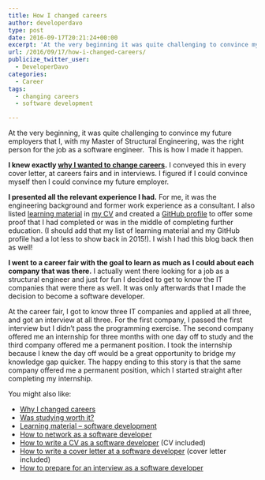 ```yaml
---
title: How I changed careers
author: developerdavo
type: post
date: 2016-09-17T20:21:24+00:00
excerpt: 'At the very beginning it was quite challenging to convince my future employers that I, with my Master of Structural Engineering, was the right person for the job as a software engineer.  This is how I made it happen.'
url: /2016/09/17/how-i-changed-careers/
publicize_twitter_user:
  - DeveloperDavo
categories:
  - Career
tags:
  - changing careers
  - software development

---
```

At the very beginning, it was quite challenging to convince my future employers that I, with my Master of Structural Engineering, was the right person for the job as a software engineer.  This is how I made it happen.

**I knew exactly <a href="http://learnitmyway.com/2016/08/10/why-i-changed-careers/" target="_blank" rel="noopener noreferrer">why I wanted to change careers</a>.** I conveyed this in every cover letter, at careers fairs and in interviews. I figured if I could convince myself then I could convince my future employer.

**I presented all the relevant experience I had.** For me, it was the engineering background and former work experience as a consultant. I also listed [learning material][1] in <a href="http://localhost/learnitmyway/wp-content/uploads/2017/03/developer-davo-cv4.pdf" target="_blank" rel="noopener noreferrer">my CV</a> and created a <a href="https://github.com/DeveloperDavo" target="_blank" rel="noopener noreferrer">GitHub profile</a> to offer some proof that I had completed or was in the middle of completing further education. (I should add that my list of learning material and my GitHub profile had a lot less to show back in 2015!). I wish I had this blog back then as well!

**I went to a career fair with the goal to learn as much as I could about each company that was there.** I actually went there looking for a job as a structural engineer and just for fun I decided to get to know the IT companies that were there as well. It was only afterwards that I made the decision to become a software developer.

At the career fair, I got to know three IT companies and applied at all three, and got an interview at all three. For the first company, I passed the first interview but I didn’t pass the programming exercise. The second company offered me an internship for three months with one day off to study and the third company offered me a permanent position. I took the internship because I knew the day off would be a great opportunity to bridge my knowledge gap quicker. The happy ending to this story is that the same company offered me a permanent position, which I started straight after completing my internship.

You might also like:

  * <a href="http://learnitmyway.com/2016/08/10/why-i-changed-careers/" target="_blank" rel="noopener noreferrer">Why I changed careers</a>
  * <a href="http://learnitmyway.com/2016/10/12/was-studying-worth-it/" target="_blank" rel="noopener noreferrer">Was studying worth it?</a>
  * <a href="http://learnitmyway.com/2016/11/11/learning-material-software-development/" target="_blank" rel="noopener noreferrer">Learning material &#8211; software development</a>
  * <a href="http://learnitmyway.com/2017/01/31/how-to-network-as-a-software-developer/" target="_blank" rel="noopener noreferrer">How to network as a software developer</a>
  * <a href="http://learnitmyway.com/2017/02/18/how-to-write-a-cv-as-a-software-developer/" target="_blank" rel="noopener noreferrer">How to write a CV as a software developer</a> (CV included)
  * [How to write a cover letter at a software developer][2] (cover letter included)
  * [How to prepare for an interview as a software developer][3]

 [1]: http://learnitmyway.com/2016/11/11/learning-material-software-development/
 [2]: http://learnitmyway.com/2017/03/04/how-to-write-a-cover-letter-as-a-software-developer/
 [3]: http://learnitmyway.com/2017/04/02/how-to-prepare-for-an-interview-as-a-software-developer-part-i/